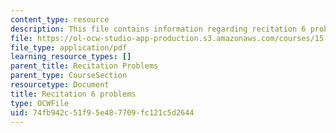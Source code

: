 ```yaml
---
content_type: resource
description: This file contains information regarding recitation 6 problems.
file: https://ol-ocw-studio-app-production.s3.amazonaws.com/courses/15-053-optimization-methods-in-management-science-spring-2013/74fb942c51f95e487709fc121c5d2644_MIT15_053S13_rec06.pdf
file_type: application/pdf
learning_resource_types: []
parent_title: Recitation Problems
parent_type: CourseSection
resourcetype: Document
title: Recitation 6 problems
type: OCWFile
uid: 74fb942c-51f9-5e48-7709-fc121c5d2644
---
```

